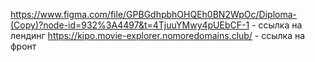 https://www.figma.com/file/GPBGdhpbhOHQEh0BN2WpOc/Diploma-(Copy)?node-id=932%3A4497&t=4TjuuYMwy4pUEbCF-1 - ссылка на лендинг
https://kipo.movie-explorer.nomoredomains.club/ - ссылка на фронт
